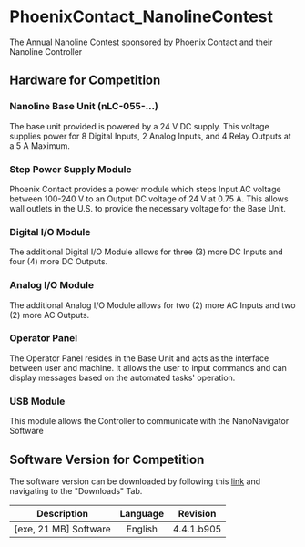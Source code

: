 # PhoenixContact_NanolineContest
The Annual Nanoline Contest sponsored by Phoenix Contact and their Nanoline Controller

## Hardware for Competition

### Nanoline Base Unit (nLC-055-…)

The base unit provided is powered by a 24 V DC supply. This voltage supplies power for 8 Digital Inputs, 2 Analog Inputs, and 4 Relay Outputs at a 5 A Maximum.

### Step Power Supply Module

Phoenix Contact provides a power module which steps Input  AC voltage between 100-240 V to an Output DC voltage of 24 V at 0.75 A. This allows wall outlets in the U.S. to provide the necessary voltage for the Base Unit.

### Digital I/O Module

The additional Digital I/O Module allows for three (3) more DC Inputs and four (4) more DC Outputs.

### Analog I/O Module

The additional Analog I/O Module allows for two (2) more AC Inputs and two (2) more AC Outputs.

### Operator Panel

The Operator Panel resides in the Base Unit and acts as the interface between user and machine. It allows the user to input commands and can display messages based on the automated tasks' operation.

### USB Module

This module allows the Controller to communicate with the NanoNavigator Software

## Software Version for Competition

The software version can be downloaded by following this [link](https://www.phoenixcontact.com/online/portal/us?uri=pxc-oc-itemdetail:pid=2701221&library=usen&tab=1) and navigating to the "Downloads" Tab.

| Description        		|     Language        					|     Revision        					| 
|:---------------------:|:-----------------------------:|:-----------------------------:|
| [exe, 21 MB] Software	| English           						|     4.4.1.b905       					|

